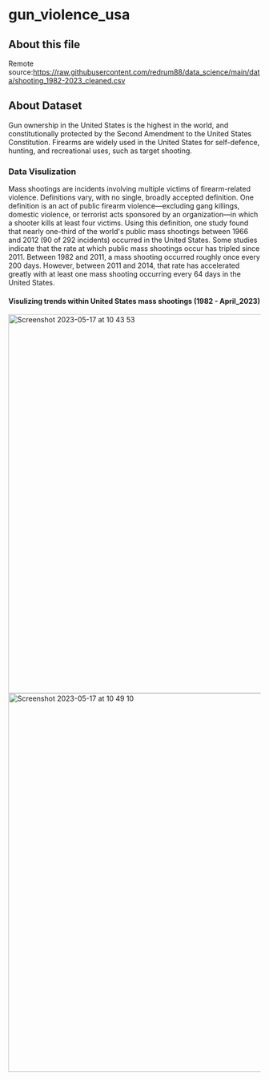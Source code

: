 # gun_violence_usa

## About this file
Remote source:https://raw.githubusercontent.com/redrum88/data_science/main/data/shooting_1982-2023_cleaned.csv

## About Dataset
Gun ownership in the United States is the highest in the world, and constitutionally protected by the Second Amendment to the United States Constitution. Firearms are widely used in the United States for self-defence, hunting, and recreational uses, such as target shooting.

### Data Visulization
Mass shootings are incidents involving multiple victims of firearm-related violence. Definitions vary, with no single, broadly accepted definition. One definition is an act of public firearm violence—excluding gang killings, domestic violence, or terrorist acts sponsored by an organization—in which a shooter kills at least four victims. Using this definition, one study found that nearly one-third of the world's public mass shootings between 1966 and 2012 (90 of 292 incidents) occurred in the United States. Some studies indicate that the rate at which public mass shootings occur has tripled since 2011. Between 1982 and 2011, a mass shooting occurred roughly once every 200 days. However, between 2011 and 2014, that rate has accelerated greatly with at least one mass shooting occurring every 64 days in the United States.

#### Visulizing trends within United States mass shootings (1982 - April_2023)

<img width="756" alt="Screenshot 2023-05-17 at 10 43 53" src="https://github.com/animakumawat/gun_violence_usa/assets/101089723/61a73077-5567-4bf2-8098-5f49da7477da">

<img width="756" alt="Screenshot 2023-05-17 at 10 49 10" src="https://github.com/animakumawat/gun_violence_usa/assets/101089723/c457fa42-d1c9-4e1b-8393-b503672e178b">
